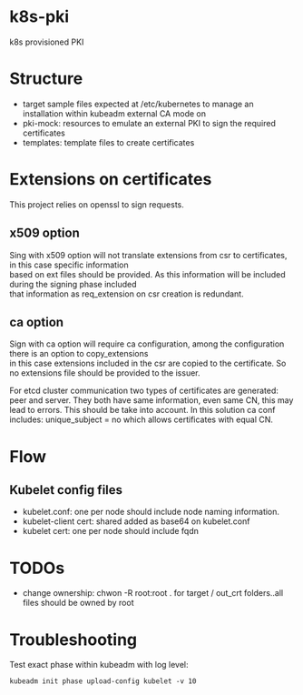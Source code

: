 # k8s-pki

k8s provisioned PKI

# Structure

* target sample files expected at /etc/kubernetes to manage an installation within kubeadm external CA mode on    
* pki-mock: resources to emulate an external PKI to sign the required certificates
* templates: template files to create certificates

# Extensions on certificates

This project relies on openssl to sign requests. 

## x509 option

Sing with x509 option will not translate extensions from csr to certificates, in this case specific information   
based on ext files should be provided. As this information will be included during the signing phase included   
that information as req_extension on csr creation is redundant.  

## ca option

Sign with ca option will require ca configuration, among the configuration there is an option to copy_extensions  
in this case extensions included in the csr are copied to the certificate. So no extensions file should be provided
to the issuer.    

For etcd cluster communication two types of certificates are generated: peer and server. They both have same information, even 
same CN, this may lead to errors. This should be take into account. In this solution ca conf includes: unique_subject = no which
allows certificates with equal CN. 

# Flow

## Kubelet config files

* kubelet.conf: one per node should include node naming information.
* kubelet-client cert: shared added as base64 on kubelet.conf
* kubelet cert: one per node should include fqdn

# TODOs

* change ownership: chwon -R root:root . for target / out_crt folders..all files should be owned by root

# Troubleshooting

Test exact phase within kubeadm with log level:

```
kubeadm init phase upload-config kubelet -v 10
```
